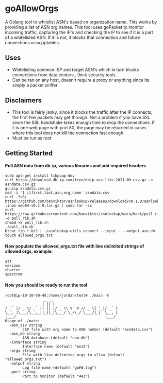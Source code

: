 # goAllowOrgs
A Golang tool to whitelist ASN's based on organization name. This works by providing a list of ASN org names. This tool uses goPacket to monitor incoming traffic, capturing the IP's and checking the IP to see if it is a part of a whitelisted ASN. If it is not, it blocks that connection and future connections using iptables.

## Uses
- Whitelisting common ISP and target ASN's which in turn blocks connections from data centers.. think security tools..
- Can be ran on any host, doesn't require a proxy or anything since its simply a packet sniffer

## Disclaimers
- This tool is fairly janky, since it blocks the traffic after the IP connects, the first few packets may get through. Not a problem if you have SSL since the SSL handshake takes enough time to drop the connections. If it is one web page with port 80, the page may be returned in cases where this tool does not kill the connection fast enough.
- Must be run as root  



## Getting Started

#### Pull ASN data from db-ip, various libraries and add required headers
```
sudo apt-get install libpcap-dev
curl https://download.db-ip.com/free/dbip-asn-lite-2021-09.csv.gz -o asndata.csv.gz
gunzip asndata.csv.gz
sed -i '1 i\first,last,asn,org_name' asndata.csv
curl -fsSL https://github.com/banviktor/asnlookup/releases/download/v0.1.0/asnlookup-linux-amd64-v0.1.0.tar.gz | sudo tar -zx 
curl https://raw.githubusercontent.com/banviktor/asnlookup/main/hack/pull_rib.sh -o pull_rib.sh
chmod +x pull_rib.sh
./pull_rib.sh
bzcat rib.*.bz2 | ./asnlookup-utils convert --input - --output asn.db
touch allowed_orgs.txt
```

#### Now populate the allowed_orgs.txt file with line delimited strings of allowed orgs, example:
````
att
verizon
charter
spectrum
````

#### Now you should be ready to run the tool

````
root@ip-10-10-90-48:/home/jordan/test# ./main -h
                  _  _
 __ _  ___  __ _ | || | ___ __ __ __ ___  _ _  __ _
/ _` |/ _ \/ _` || || |/ _ \\ V  V // _ \| '_|/ _` |
\__, |\___/\__,_||_||_|\___/ \_/\_/ \___/|_|  \__, |
|___/                                         |___/
Usage of ./main:
  -asn_csv string
        CSV file with org name to ASN number (default "asndata.csv")
  -asn_db string
        ASN database (default "asn.db")
  -interface string
        Interface name (default "ens5")
  -orgs string
        File with line delimited orgs to allow (default "allowed_orgs.txt")
  -output string
        Log file name (default "goFW.log")
  -port string
        Port to monitor (default "443")
````



